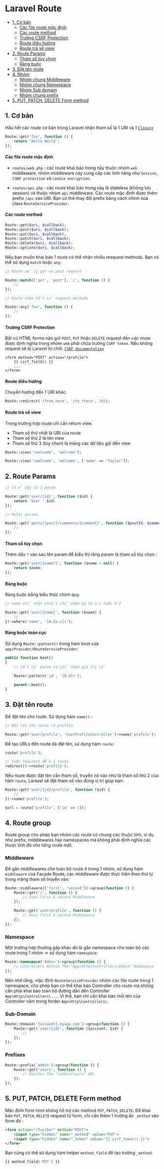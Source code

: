 # Laravel Route

- [1. Cơ bản](#basics)
	- [Các file route mặc định](#default-route-files)
	- [Các route method](#route-methods)
	- [Trường CSRF Protection](#csrf-protection)
	- [Route điều hướng](#redirect-routes)
	- [Route trả về view](#view-routes)
- [2. Route Params](#route-params)
	- [Tham số tùy chọn](#optional-params)
	- [Ràng buộc](#regular-expressions)
- [3. Đặt tên route](#named-route)
- [4. Nhóm](#route-group)
	- [Nhóm chung Middleware](#middleware)
	- [Nhóm chung Namespace](#namespace)
	- [Nhóm Sub domain](#sub-domain)
	- [Nhóm chung prefix](#prefixes)
-  [5. PUT, PATCH, DELETE Form method ](#put-patch-delete-form-method )


<a name="basics"></a>
## 1. Cơ bản

Hầu hết các route cơ bản trong Laravel nhận tham số là 1 URI và 1 [`Closure`](http://php.net/manual/en/class.closure.php)

```php
Route::get('foo', function () {
    return 'Hello World';
});
```

<a name="default-route-files"></a>
#### Các file route mặc định

- `routes/web.php` : các route khai báo trong này thuộc nhóm `web` middleware, nhóm middleware này cung cấp các tính năng như `Session`, `CSRF protection` và `cookie encryption`.

- `routes/api.php` : các route khai báo trong này là stateless (không lưu session) và thuộc nhóm `api` middleware. Các route mặc định được thêm prefix `/api` vào URI. Bạn có thể thay đổi prefix bằng cách chỉnh sửa class `RouteServiceProvider`.

<a name="route-methods"></a>
#### Các route method

```php
Route::get($uri, $callback);
Route::post($uri, $callback);
Route::put($uri, $callback);
Route::patch($uri, $callback);
Route::delete($uri, $callback);
Route::options($uri, $callback);
```
Nếu bạn muốn khai báo 1 route có thể nhận nhiều resquest methods. Bạn có thể sử dụng `match` hoặc `any`:

```php
// Route xử lý get và post request

Route::match(['get', 'post'], '/', function () {
    //
});
```

```php
// Route nhận tất cả request methods

Route::any('foo', function () {
    //
});
```
<a name="csrf-protection"></a>
#### Trường CSRF Protection
Bất cứ HTML forms nào gửi `POST`, `PUT` hoặc `DELETE` request đến các route được định nghĩa trong nhóm `web` phải chứa trường `CSRF token`. Nếu không request sẽ bị Laravel từ chối.
[`CSRF documentation`](https://laravel.com/docs/5.5/csrf)

```blade
<form method="POST" action="/profile">
    {{ csrf_field() }}
    ...
</form>
```

<a name="redirect-routes"></a>
#### Route điều hướng
Chuyển hướng đến 1 URI khác:

```php
Route::redirect('/from_here', '/to_there', 301);
```

<a name="view-routes"></a>
#### Route trả về view
Trong trường hợp route chỉ cần return view.

- Tham số thứ nhất là URI của route
- Tham số thứ 2 là tên view
- Tham số thứ 3 (tùy chọn) là mảng các dữ liệu gửi đến view

```php
Route::view('/welcome', 'welcome');

Route::view('/welcome', 'welcome', ['name' => 'Taylor']);
```

<a name="route-params"></a>
## 2. Route Params

```php
// id ở đây là 1 param

Route::get('user/{id}', function ($id) {
    return 'User '.$id;
});

// Multi params

Route::get('posts/{post}/comments/{comment}', function ($postId, $commentId) {
    //
});
```

<a name="optional-params"></a>
#### Tham số tùy chọn

Thêm dấu `?` vào sau tên param để biểu thị rằng param là tham số tùy chọn :

```php
Route::get('user/{name?}', function ($name = null) {
    return $name;
});
```

<a name="regular-expressions"></a>
#### Ràng buộc

Ràng buộc bằng biểu thức chính quy

```php
// name chỉ nhận chuỗi chỉ chứa ký tự a-z hoặc A-Z

Route::get('user/{name}', function ($name) {
    //
})->where('name', '[A-Za-z]+');

```

#### Ràng buộc toàn cục

 Sử dụng `Route::pattern()` trong hàm boot của `app/Provider/RouteServiceProvider`: 

```php
public function boot()
{
    // tất cả param id chỉ nhận giá trị số
    
    Route::pattern('id', '[0-9]+');

    parent::boot();
}
```

<a name="named-route"></a>
## 3. Đặt tên route

Để đặt tên cho route. Sử dụng hàm `name()` :
```php
// Đặt tên cho route là profile

Route::get('user/profile', 'UserProfileController')->name('profile');
```

Để tạo URLs đến route đã đặt tên, sử dụng hàm `route`:
```php
route('profile');

// hoặc redirect đến 1 route
redirect()->route('profile');
```

Nếu route được đặt tên cần tham số, truyền nó vào như là tham số thứ 2 của hàm `route`, Laravel sẽ đặt tham số vào đúng vị trí giúp bạn:

```php
Route::get('user/{id}/profile', function ($id) {
    //
})->name('profile');

$url = route('profile', ['id' => 1]);
```

<a name="route-group"></a>
## 4. Route group

Route group cho phép bạn nhóm các route có chung các 
thuộc tính, ví dụ như prefix, middlewares hay namespaces mà không phải định nghĩa các thuộc tính đó cho từng route một.

<a name="middleware"></a>
### Middleware
Để gắn middlewares cho toàn bộ route ở trong 1 nhóm, sử dụng hàm `middleware` của Facade Route, các middleware được thực hiện theo thứ tự trong mảng tham số truyền vào: 

```php
Route::middleware(['first', 'second'])->group(function () {
    Route::get('/', function () {
        // Uses first & second Middleware
    });

    Route::get('user/profile', function () {
        // Uses first & second Middleware
    });
});
```
<a name="namespace"></a>
### Namespace
Một trường hợp thường gặp khác đó là gắn namespace cho toàn bộ các route trong 1 nhóm -> sử dụng hàm `namespace`:

```php
Route::namespace('Admin')->group(function () {
    // Controllers Within The "App\Http\Controllers\Admin" Namespace
});
```
Nên nhớ rằng, mặc định `RouteServiceProvider` nhóm các file route trong 1 namespace, cho phép bạn có thể khai báo Controller cho route mà không cần phải khai báo toàn bộ đường dẫn đến Controller `App\Http\Controllers\...`. Vì thế, bạn chỉ cần khai báo mỗi tên của Controller nằm trong forder `App\Http\Controllers\`.

<a name="sub-domain"></a>
### Sub-Domain

```php
Route::domain('{account}.myapp.com')->group(function () {
    Route::get('user/{id}', function ($account, $id) {
        //
    });
});
```

<a name="prefixes"></a>
### Prefixes

```php
Route::prefix('admin')->group(function () {
    Route::get('users', function () {
        // Matches The "/admin/users" URL
    });
});
```

<a name="put-patch-delete-form-method"></a>
## 5. PUT, PATCH, DELETE Form method 
Mặc định form html không hỗ trợ các method `PUT`, `PATCH`, `DELETE`. Để khai báo `PUT`, `PATCH`, `DELETE` request từ form, chỉ cần thêm 1 trường ẩn `_method` vào form đó :

```html
<form action="/foo/bar" method="POST">
    <input type="hidden" name="_method" value="PUT">
    <input type="hidden" name="_token" value="{{ csrf_token() }}">
</form>
```

Bạn cũng có thể sử dụng hàm helper `method_field` để tạo trường `_method`: 

```php
{{ method_field('PUT') }}
```









